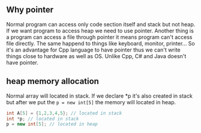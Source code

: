 ## Why pointer

Normal program can access only code section itself and stack but not heap. If we want program to access heap we need to use pointer.
Another thing is a program can access a file through pointer it means program can't access file directly. The same happend to things like keyboard, monitor, printer...
So it's an advantage for Cpp language to have pointer thus we can't write things close to hardware as well as OS. Unlike Cpp, C# and Java doesn't have pointer.

## heap memory allocation

Normal array will located in stack. If we declare \*p it's also created in stack but after we put the `p = new int[5]` the memory will located in heap.

```Cpp
int A[5] = {1,2,3,4,5}; // located in stack
int *p; // located in stack
p = new int[5]; // located in heap
```
